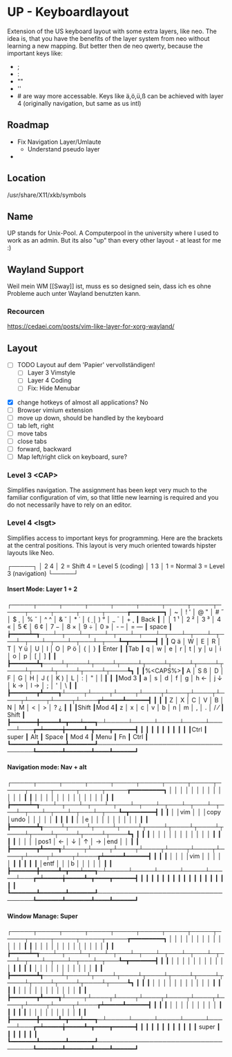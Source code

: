 # UP - Keyboardlayout

Extension of the US keyboard layout with some extra layers, like neo. The idea is, that you have the benefits of the layer system from neo without learning a new mapping. But better then de neo qwerty, because the important keys like:
- ;
- :
- ""
- ''
- \#
are way more accessable. Keys like ä,ö,ü,ß can be achieved with layer 4 (originally navigation, but same as us intl)

## Roadmap

- Fix Navigation Layer/Umlaute
	- Understand pseudo layer
- 

## Location

/usr/share/X11/xkb/symbols

## Name

UP stands for Unix-Pool. A Computerpool in the university where I used to work as an admin. But its also "up" than every other layout - at least for me :)

## Wayland Support

Weil mein WM [[Sway]] ist, muss es so designed sein, dass ich es ohne Probleme auch unter Wayland benutzten kann. 

### Recourcen

https://cedaei.com/posts/vim-like-layer-for-xorg-wayland/

## Layout

* [ ] TODO Layout auf dem 'Papier' vervollständigen!
	- [ ] Layer 3 Vimstyle
	- [ ] Layer 4 Coding
	- [ ] Fix: Hide Menubar
- [x] change hotkeys of almost all applications? No
- [ ] Browser vimium extension
- [ ] move up down, should be handled by the keyboard
- [ ] tab left, right
- [ ] move tabs
- [ ] close tabs
- [ ] forward, backward
- [ ] Map left/right click on keyboard, sure?

### Level 3 \<CAP\>

Simplifies navigation. The assignment has been kept very much to the familiar configuration of vim, so that little new learning is required and you do not necessarily have to rely on an editor.

### Level 4 \<lsgt\>

Simplifies access to important keys for programming. Here are the brackets at the central positions. This layout is very much oriented towards hipster layouts like Neo.

┌─────┐
│ 2 4 │   2 = Shift       4 = Level 5 (coding)
│ 1 3 │   1 = Normal      3 = Level 3 (navigation)
└─────┘
#### Insert Mode: Layer 1 + 2
┌─────┬─────┬─────┬─────┬─────┬─────┬─────┬─────┬─────┬─────┬─────┬─────┬─────┲━━━━━━━━━┓
│ ~   │ ! ' │ @ " │ # ˝ │ $ ¸ │ % ˇ │ ^ ^ │ & ˘ │ * ˙ │ ( ̣  │ ) ° │ _ ¯ │ + ˛ ┃   Back  ┃
│     │ 1 ¹ │ 2 ² │ 3 ³ │ 4 « │ 5 € │ 6 ¢ │ 7 − │ 8 × │ 9 ÷ │ 0 » │ - – │ = — ┃  space  ┃
┢━━━━━┷━┱───┴─┬───┴─┬───┴─┬───┴─┬───┴─┬───┴─┬───┴─┬───┴─┬───┴─┬───┴─┬───┴─┬───┺━┳━━━━━━━┫
┃       ┃ Q ä │ W   │ E   │ R   │ T   │ Y ü │ U   │ I   │ O   │ P ö │ {   │ }   ┃ Enter ┃
┃Tab    ┃ q   │ w   │ e   │ r   │ t   │ y   │ u   │ i   │ o   │ p   │ [   │ ]   ┃       ┃
┣━━━━━━━┻┱────┴┬────┴┬────┴┬────┴┬────┴┬────┴┬────┴┬────┴┬────┴┬────┴┬────┴┬────┺┓      ┃
┃%<CAPS%>┃ A   │ S ß │ D   │ F   │ G   │ H   │ J ( │ K ) │ L   │ :   │ "   │ |   ┃      ┃
┃Mod 3   ┃ a   │ s   │ d   │ f   │ g   │ h ← │ j ↓ │ k → │ l → │ ;   │ '   │ \   ┃      ┃
┣━━━━━━━┳┻━━━━┱┴────┬┴────┬┴────┬┴────┬┴────┬┴────┬┴────┬┴────┬┴────┬┴────┲┷━━━━━┻━━━━━━┫
┃       ┃     ┃ Z   │ X   │ C   │ V   │ B   │ N   │ M   │ <   │ >   │ ? ¿ ┃             ┃
┃Shift  ┃Mod 4┃ z   │ x   │ c   │ v   │ b   │ n   │ m   │ ,   │ .   │ / ⁄ ┃   Shift     ┃
┣━━━━━━━╋━━━━━┻━┳━━━┷━━━┱─┴─────┴─────┴─────┴─────┴─────┴───┲━┷━━━━━╈━━━━━┻━┳━━━━┳━━━━━━┫
┃       ┃       ┃       ┃                                   ┃       ┃       ┃    ┃      ┃
┃Ctrl   ┃ super ┃  Alt  ┃              Space                ┃ Mod 4 ┃ Menu  ┃ Fn ┃ Ctrl ┃
┗━━━━━━━┻━━━━━━━┻━━━━━━━┹───────────────────────────────────┺━━━━━━━┻━━━━━━━┻━━━━┻━━━━━━┛

#### Navigation mode: Nav + alt
┌─────┬─────┬─────┬─────┬─────┬─────┬─────┬─────┬─────┬─────┬─────┬─────┬─────┲━━━━━━━━━┓
│     │     │     │     │     │     │     │     │     │     │     │     │     ┃         ┃
│     │     │     │     │     │     │     │     │     │     │     │     │     ┃         ┃
┢━━━━━┷━┱───┴─┬───┴─┬───┴─┬───┴─┬───┴─┬───┴─┬───┴─┬───┴─┬───┴─┬───┴─┬───┴─┬───┺━┳━━━━━━━┫
┃       ┃     │     │vim  │     │     │copy │undo │     │     │     │     │     ┃       ┃
┃       ┃     │     │e    │     │     │     │     │     │     │     │     │     ┃       ┃
┣━━━━━━━┻┱────┴┬────┴┬────┴┬────┴┬────┴┬────┴┬────┴┬────┴┬────┴┬────┴┬────┴┬────┺┓      ┃
┃        ┃     │     │     │     │     │     │     │     │     │     │     │     ┃      ┃
┃        ┃     │     │     │     │pos1 │   ← │   ↓ │   ↑ │   → │end  │     │     ┃      ┃
┣━━━━━━━┳┻━━━━┱┴────┬┴────┬┴────┬┴────┬┴────┬┴────┬┴────┬┴────┬┴────┬┴────┲┷━━━━━┻━━━━━━┫
┃       ┃     ┃     │     │     │     │vim  │     │     │     │     │     ┃             ┃
┃       ┃     ┃     │entf │     │     │b    │     │     │     │     │     ┃             ┃
┣━━━━━━━╋━━━━━┻━┳━━━┷━━━┱─┴─────┴─────┴─────┴─────┴─────┴───┲━┷━━━━━╈━━━━━┻━┳━━━━┳━━━━━━┫
┃       ┃       ┃       ┃                                   ┃       ┃       ┃    ┃      ┃
┃       ┃       ┃       ┃                                   ┃       ┃       ┃    ┃      ┃
┗━━━━━━━┻━━━━━━━┻━━━━━━━┹───────────────────────────────────┺━━━━━━━┻━━━━━━━┻━━━━┻━━━━━━┛

#### Window Manage: Super
┌─────┬─────┬─────┬─────┬─────┬─────┬─────┬─────┬─────┬─────┬─────┬─────┬─────┲━━━━━━━━━┓
│     │     │     │     │     │     │     │     │     │     │     │     │     ┃         ┃
│     │     │     │     │     │     │     │     │     │     │     │     │     ┃         ┃
┢━━━━━┷━┱───┴─┬───┴─┬───┴─┬───┴─┬───┴─┬───┴─┬───┴─┬───┴─┬───┴─┬───┴─┬───┴─┬───┺━┳━━━━━━━┫
┃       ┃     │     │     │     │     │     │     │     │     │     │     │     ┃       ┃
┃       ┃     │     │     │     │     │     │     │     │     │     │     │     ┃       ┃
┣━━━━━━━┻┱────┴┬────┴┬────┴┬────┴┬────┴┬────┴┬────┴┬────┴┬────┴┬────┴┬────┴┬────┺┓      ┃
┃        ┃     │     │     │     │     │     │     │     │     │     │     │     ┃      ┃
┃        ┃     │     │     │     │     │     │     │     │     │     │     │     ┃      ┃
┣━━━━━━━┳┻━━━━┱┴────┬┴────┬┴────┬┴────┬┴────┬┴────┬┴────┬┴────┬┴────┬┴────┲┷━━━━━┻━━━━━━┫
┃       ┃     ┃     │     │     │     │     │     │     │     │     │     ┃             ┃
┃       ┃     ┃     │     │     │     │     │     │     │     │     │     ┃             ┃
┣━━━━━━━╋━━━━━┻━┳━━━┷━━━┱─┴─────┴─────┴─────┴─────┴─────┴───┲━┷━━━━━╈━━━━━┻━┳━━━━┳━━━━━━┫
┃       ┃       ┃       ┃                                   ┃       ┃       ┃    ┃      ┃
┃       ┃ super ┃       ┃                                   ┃       ┃       ┃    ┃      ┃
┗━━━━━━━┻━━━━━━━┻━━━━━━━┹───────────────────────────────────┺━━━━━━━┻━━━━━━━┻━━━━┻━━━━━━┛